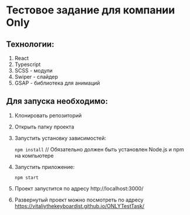 # Тестовое задание для компании Only
## Технологии:
1. React
2. Typescript
3. SCSS - модули
4. Swiper - слайдер
5. GSAP - библиотека для анимаций

## Для запуска необходимо:
1. Клонировать репозиторий
2. Открыть папку проекта
3. Запустить установку зависимостей:
   
   ```npm install```
   // Обязательно должен быть установлен Node.js и npm на компьютере
4. Запустить приложение:

   ```npm start```
5. Проект запустится по адресу http://localhost:3000/
6. Развернутый проект можно посмотреть по адресу https://vitaliythekeyboardist.github.io/ONLYTestTask/
